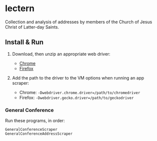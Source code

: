 # lectern

Collection and analysis of addresses by members of the Church of Jesus Christ of Latter-day Saints.

## Install & Run

1. Download, then unzip an appropriate web driver:

   - [Chrome](https://chromedriver.chromium.org/downloads)
   - [Firefox](https://github.com/mozilla/geckodriver/releases)
   
2. Add the path to the driver to the VM options when running an app scraper:

   - Chrome: `-Dwebdriver.chrome.driver=/path/to/chromedriver`
   - Firefox: `-Dwebdriver.gecko.driver=/path/to/geckodriver`

### General Conference

Run these programs, in order:
```
GeneralConferenceScraper
GeneralConferenceAddressScraper
```
